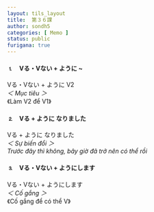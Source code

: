 ```yaml
---
layout: tils_layout
title:  第３６課
author: sondh5
categories: [ Memo ]
status: public
furigana: true
---
```


#### ⒈　Vる・Vない + ように ~
<ct>Vる・Vない + ように V2</ct>  
*＜ Mục tiêu ＞*  
《Làm V2 để V1》

#### ⒉　Vる + ように なりました
<ct>Vる + ように なりました</ct>  
*＜ Sự biến đổi ＞*  
*Trước đây thì không, bây giờ đã trở nên có thể rồi*  

#### ⒊　Vる・Vない + ようにします
<ct>Vる・Vない + ようにします</ct>  
*＜ Cố gắng ＞*  
《Cố gắng để có thể V》

